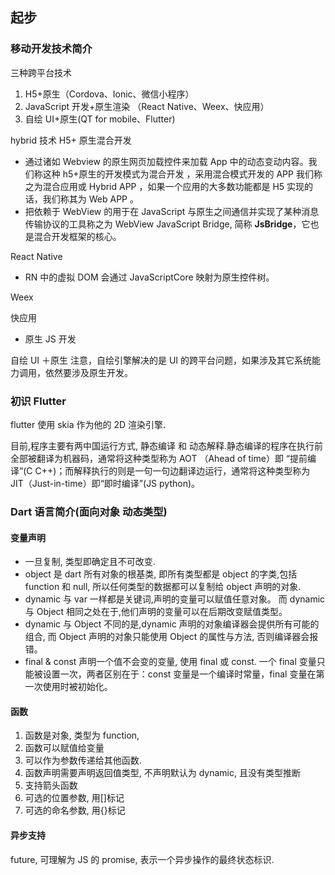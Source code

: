 ## 起步

### 移动开发技术简介

三种跨平台技术

1. H5+原生（Cordova、Ionic、微信小程序）
2. JavaScript 开发+原生渲染 （React Native、Weex、快应用）
3. 自绘 UI+原生(QT for mobile、Flutter)

hybrid 技术
H5+ 原生混合开发

- 通过诸如 Webview 的原生网页加载控件来加载 App 中的动态变动内容。我们称这种 h5+原生的开发模式为混合开发 ，采用混合模式开发的 APP 我们称之为混合应用或 Hybrid APP ，如果一个应用的大多数功能都是 H5 实现的话，我们称其为 Web APP 。
- 把依赖于 WebView 的用于在 JavaScript 与原生之间通信并实现了某种消息传输协议的工具称之为 WebView JavaScript Bridge, 简称 **JsBridge**，它也是混合开发框架的核心。

React Native

- RN 中的虚拟 DOM 会通过 JavaScriptCore 映射为原生控件树。

Weex

快应用

- 原生 JS 开发

自绘 UI ＋原生
注意，自绘引擎解决的是 UI 的跨平台问题，如果涉及其它系统能力调用，依然要涉及原生开发。

### 初识 Flutter

flutter 使用 skia 作为他的 2D 渲染引擎.

目前,程序主要有两中国运行方式, 静态编译 和 动态解释.静态编译的程序在执行前全部被翻译为机器码，通常将这种类型称为 AOT （Ahead of time）即 “提前编译”(C C++)；而解释执行的则是一句一句边翻译边运行，通常将这种类型称为 JIT（Just-in-time）即“即时编译”(JS python)。

### Dart 语言简介(面向对象 动态类型)

#### 变量声明

- 一旦复制, 类型即确定且不可改变.
- object 是 dart 所有对象的根基类, 即所有类型都是 object 的字类,包括 function 和 null, 所以任何类型的数据都可以复制给 object 声明的对象.
- dynamic 与 var 一样都是关键词,声明的变量可以赋值任意对象。 而 dynamic 与 Object 相同之处在于,他们声明的变量可以在后期改变赋值类型。
- dynamic 与 Object 不同的是,dynamic 声明的对象编译器会提供所有可能的组合, 而 Object 声明的对象只能使用 Object 的属性与方法, 否则编译器会报错。
- final & const
  声明一个值不会变的变量, 使用 final 或 const. 一个 final 变量只能被设置一次，两者区别在于：const 变量是一个编译时常量，final 变量在第一次使用时被初始化。

#### 函数

1. 函数是对象, 类型为 function,
2. 函数可以赋值给变量
3. 可以作为参数传递给其他函数.
4. 函数声明需要声明返回值类型, 不声明默认为 dynamic, 且没有类型推断
5. 支持箭头函数
6. 可选的位置参数, 用[]标记
7. 可选的命名参数, 用{}标记

#### 异步支持

future, 可理解为 JS 的 promise, 表示一个异步操作的最终状态标识.
